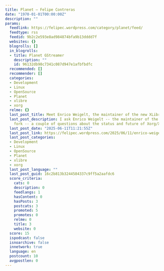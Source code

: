 ```yaml
---
title: Planet – Felipe Contreras
date: "1970-01-01T00:00:00Z"
description: ""
params:
  feedlink: https://felipec.wordpress.com/category/planet/feed/
  feedtype: rss
  feedid: 9b2c2e593e8ad984874bfa9b13dddd7f
  websites: {}
  blogrolls: []
  in_blogrolls:
  - title: Planet GStreamer
    description: ""
    id: 96132db98c7341c087d947e1afbfbdfc
  recommended: []
  recommender: []
  categories:
  - Development
  - Linux
  - OpenSource
  - Planet
  - xlibre
  - xorg
  relme: {}
  last_post_title: Meet Enrico Weigelt, the maintainer of the new XLibre fork
  last_post_description: I ask Enrico Weigelt -- the maintainer of the new XLibre
    fork -- a couple of questions about the status and future of Xorg/XLibre.
  last_post_date: "2025-06-11T11:21:55Z"
  last_post_link: https://felipec.wordpress.com/2025/06/11/enrico-weigelt/
  last_post_categories:
  - Development
  - Linux
  - OpenSource
  - Planet
  - xlibre
  - xorg
  last_post_language: ""
  last_post_guid: 16c2b813b3244584337c9ff5a2aafdc6
  score_criteria:
    cats: 0
    description: 0
    feedlangs: 1
    hasContent: 0
    hasPosts: 3
    postcats: 3
    promoted: 5
    promotes: 0
    relme: 0
    title: 3
    website: 0
  score: 15
  ispodcast: false
  isnoarchive: false
  innetwork: true
  language: en
  postcount: 10
  avgpostlen: 0
---
```

